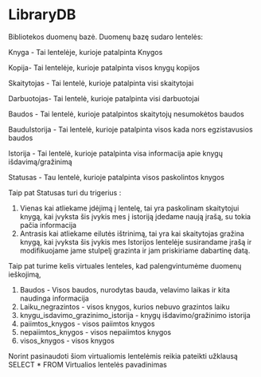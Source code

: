 # LibraryDB


Bibliotekos duomenų bazė. 
Duomenų bazę sudaro lentelės:

Knyga - Tai lentelėje, kurioje patalpinta Knygos 

Kopija- Tai lentelėje, kurioje patalpinta visos knygų kopijos

Skaitytojas - Tai lentelė, kurioje patalpinta visi skaitytojai

Darbuotojas- Tai lentelė, kurioje patalpinta visi darbuotojai

Baudos - Tai lentelė, kurioje patalpintos skaitytojų nesumokėtos baudos 

BauduIstorija - Tai lentelė, kurioje patalpinta visos kada nors egzistavusios baudos

Istorija - Tai lentelė, kurioje patalpinta visa informacija apie knygų išdavimą/gražinimą 

Statusas - Tau lentelė, kurioje patalpinta visos paskolintos knygos

Taip pat Statusas turi du trigerius :
1. Vienas kai atliekame įdėjimą į lentelę, tai yra paskolinam skaitytojui knygą,
kai įvyksta šis įvykis mes į istoriją įdedame naują įrašą, su tokia pačia informacija
2. Antrasis kai atliekame eilutės ištrinimą, tai  yra kai skaitytojas gražina knygą, 
kai įvyksta šis įvykis mes Istorijos lentelėje susirandame įrašą ir modifikuojame 
jame stulpelį grazinta ir jam priskiriame dabartinę datą.

Taip pat turime kelis virtuales lenteles, kad palengvintumėme duomenų ieškojimą,

1. Baudos - Visos baudos, nurodytas bauda, velavimo laikas ir kita naudinga informacija
2. Laiku_negrazintos - visos knygos, kurios nebuvo grazintos laiku
3. knygu_isdavimo_grazinimo_istorija - knygų išdavimo/gražinimo istorija
4. paiimtos_knygos - visos paiimtos knygos
5. nepaiimtos_knygos - visos nepaiimtos knygos
6. visos_knygos - visos knygos

Norint pasinaudoti šiom virtualiomis lentelėmis reikia 
pateikti užklausą SELECT * FROM Virtualios lentelės pavadinimas
